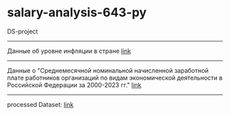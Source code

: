 # salary-analysis-643-py
DS-project

----------------------------
Данные об уровне инфляции в стране [link](https://xn----ctbjnaatncev9av3a8f8b.xn--p1ai/%D1%82%D0%B0%D0%B1%D0%BB%D0%B8%D1%86%D1%8B-%D0%B8%D0%BD%D1%84%D0%BB%D1%8F%D1%86%D0%B8%D0%B8)

----------------------------
Данные о "Среднемесячной номинальной начисленной заработной плате работников организаций по видам экономической деятельности в Российской Федерации за 2000-2023 гг." [link](https://rosstat.gov.ru/labor_market_employment_salaries)


----------------------------
processed 
Dataset: [link](https://raw.githubusercontent.com/Borislove/files/main/data/data.csv)
